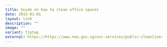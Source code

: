 ```yaml
---
title: Guide on how to clean office spaces
date: 2015-01-01
layout: link
description: ""
image: ""
variant: tiptap
external: https://https://www.nea.gov.sg/our-services/public-cleanliness/cleaning-industry/cleaning-industry
---
```

